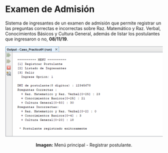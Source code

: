 # Examen de Admisión
Sistema de ingresantes de un examen de admisión que permite registrar un las preguntas correctas e incorrectas sobre Raz. Matemático y Raz. Verbal, Conocimientos Básicos y Cultura General, además de listar los postulantes que ingresaron o no, **08/11/19**.

<div align="center">
<img src="src/media/menu-principal.png">
<p><strong>Imagen:</strong> Menú principal - Registrar postulante.</p>
</div>
